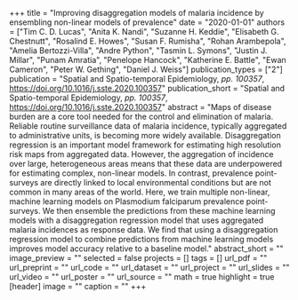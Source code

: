 +++
title = "Improving disaggregation models of malaria incidence by ensembling non-linear models of prevalence"
date = "2020-01-01"
authors = ["Tim C. D. Lucas", "Anita K. Nandi", "Suzanne H. Keddie", "Elisabeth G. Chestnutt", "Rosalind E. Howes", "Susan F. Rumisha", "Rohan Arambepola", "Amelia Bertozzi-Villa", "Andre Python", "Tasmin L. Symons", "Justin J. Millar", "Punam Amratia", "Penelope Hancock", "Katherine E. Battle", "Ewan Cameron", "Peter W. Gething", "Daniel J. Weiss"]
publication_types = ["2"]
publication = "Spatial and Spatio-temporal Epidemiology, _pp. 100357_, https://doi.org/10.1016/j.sste.2020.100357"
publication_short = "Spatial and Spatio-temporal Epidemiology, _pp. 100357_, https://doi.org/10.1016/j.sste.2020.100357"
abstract = "Maps of disease burden are a core tool needed for the control and elimination of malaria. Reliable routine surveillance data of malaria incidence, typically aggregated to administrative units, is becoming more widely available. Disaggregation regression is an important model framework for estimating high resolution risk maps from aggregated data. However, the aggregation of incidence over large, heterogeneous areas means that these data are underpowered for estimating complex, non-linear models. In contrast, prevalence point-surveys are directly linked to local environmental conditions but are not common in many areas of the world. Here, we train multiple non-linear, machine learning models on Plasmodium falciparum prevalence point-surveys. We then ensemble the predictions from these machine learning models with a disaggregation regression model that uses aggregated malaria incidences as response data. We find that using a disaggregation regression model to combine predictions from machine learning models improves model accuracy relative to a baseline model."
abstract_short = ""
image_preview = ""
selected = false
projects = []
tags = []
url_pdf = ""
url_preprint = ""
url_code = ""
url_dataset = ""
url_project = ""
url_slides = ""
url_video = ""
url_poster = ""
url_source = ""
math = true
highlight = true
[header]
image = ""
caption = ""
+++

